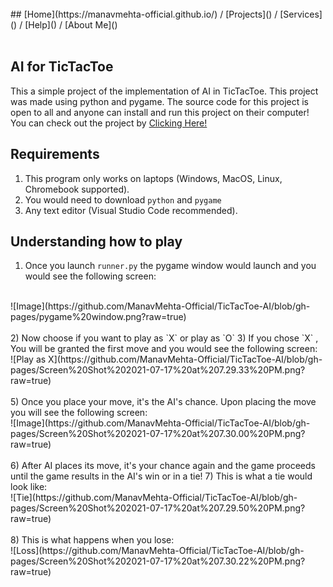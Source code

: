 <br>
## [Home](https://manavmehta-official.github.io/) / [Projects]() / [Services]() / [Help]() / [About Me]()

<br>
<br>

## AI for TicTacToe

This a simple project of the implementation of AI in TicTacToe. This project was made using python and pygame. The source code for this project is open to all and anyone can install and run this project on their computer! You can check out the project by [Clicking Here!](https://github.com/ManavMehta-Official/TicTacToe-AI/tree/main)

## Requirements

1) This program only works on laptops (Windows, MacOS, Linux, Chromebook supported).
2) You would need to download `python` and `pygame`
3) Any text editor (Visual Studio Code recommended).

## Understanding how to play

1) Once you launch `runner.py` the pygame window would launch and you would see the following screen: <br>
<br>
![Image](https://github.com/ManavMehta-Official/TicTacToe-AI/blob/gh-pages/pygame%20window.png?raw=true)

<br>
<br>
2) Now choose if you want to play as `X` or play as `O`
3) If you chose `X` , You will be granted the first move and you would see the following screen:
<br>
![Play as X](https://github.com/ManavMehta-Official/TicTacToe-AI/blob/gh-pages/Screen%20Shot%202021-07-17%20at%207.29.33%20PM.png?raw=true)
<br>
<br>
5) Once you place your move, it's the AI's chance. Upon placing the move you will see the following screen:
<br>
![Image](https://github.com/ManavMehta-Official/TicTacToe-AI/blob/gh-pages/Screen%20Shot%202021-07-17%20at%207.30.00%20PM.png?raw=true)
<br>
<br>
6) After AI places its move, it's your chance again and the game proceeds until the game results in the AI's win or in a tie!
7) This is what a tie would look like:
<br>
![Tie](https://github.com/ManavMehta-Official/TicTacToe-AI/blob/gh-pages/Screen%20Shot%202021-07-17%20at%207.29.50%20PM.png?raw=true)
<br>
<br>
8) This is what happens when you lose:
<br>
![Loss](https://github.com/ManavMehta-Official/TicTacToe-AI/blob/gh-pages/Screen%20Shot%202021-07-17%20at%207.30.22%20PM.png?raw=true)
<br>
<br>

